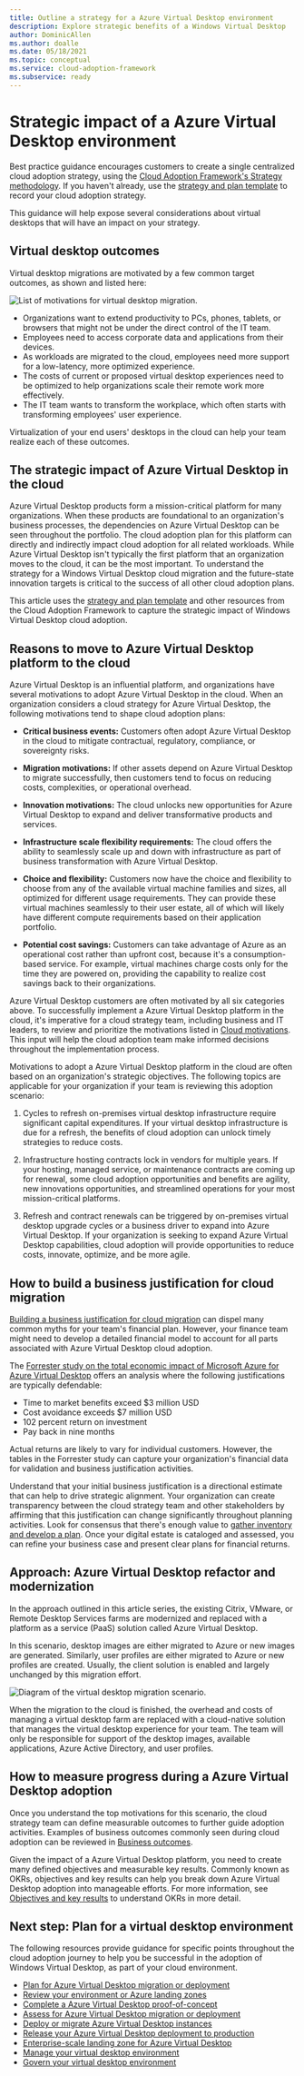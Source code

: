 ```yaml
---
title: Outline a strategy for a Azure Virtual Desktop environment
description: Explore strategic benefits of a Windows Virtual Desktop
author: DominicAllen
ms.author: doalle
ms.date: 05/18/2021
ms.topic: conceptual
ms.service: cloud-adoption-framework
ms.subservice: ready
---
```


# Strategic impact of a Azure Virtual Desktop environment

Best practice guidance encourages customers to create a single centralized cloud adoption strategy, using the [Cloud Adoption Framework's Strategy methodology](../../strategy/index.md). If you haven't already, use the [strategy and plan template](https://raw.githubusercontent.com/microsoft/CloudAdoptionFramework/master/plan/cloud-adoption-framework-strategy-and-plan-template.docx) to record your cloud adoption strategy.

This guidance will help expose several considerations about virtual desktops that will have an impact on your strategy.

## Virtual desktop outcomes

Virtual desktop migrations are motivated by a few common target outcomes, as shown and listed here:

![List of motivations for virtual desktop migration.](../../_images/migrate/wvd/motivations.png)

- Organizations want to extend productivity to PCs, phones, tablets, or browsers that might not be under the direct control of the IT team.
- Employees need to access corporate data and applications from their devices.
- As workloads are migrated to the cloud, employees need more support for a low-latency, more optimized experience.
- The costs of current or proposed virtual desktop experiences need to be optimized to help organizations scale their remote work more effectively.
- The IT team wants to transform the workplace, which often starts with transforming employees' user experience.

Virtualization of your end users' desktops in the cloud can help your team realize each of these outcomes.

## The strategic impact of Azure Virtual Desktop in the cloud

Azure Virtual Desktop products form a mission-critical platform for many organizations. When these products are foundational to an organization's business processes, the dependencies on Azure Virtual Desktop can be seen throughout the portfolio. The cloud adoption plan for this platform can directly and indirectly impact cloud adoption for all related workloads. While Azure Virtual Desktop isn't typically the first platform that an organization moves to the cloud, it can be the most important. To understand the strategy for a Windows Virtual Desktop cloud migration and the future-state innovation targets is critical to the success of all other cloud adoption plans.

This article uses the [strategy and plan template](https://raw.githubusercontent.com/microsoft/CloudAdoptionFramework/master/plan/cloud-adoption-framework-strategy-and-plan-template.docx) and other resources from the Cloud Adoption Framework to capture the strategic impact of Windows Virtual Desktop cloud adoption.

## Reasons to move to Azure Virtual Desktop platform to the cloud

Azure Virtual Desktop is an influential platform, and organizations have several motivations to adopt Azure Virtual Desktop in the cloud. When an organization considers a cloud strategy for Azure Virtual Desktop, the following motivations tend to shape cloud adoption plans:

- **Critical business events:** Customers often adopt Azure Virtual Desktop in the cloud to mitigate contractual, regulatory, compliance, or sovereignty risks.

- **Migration motivations:** If other assets depend on Azure Virtual Desktop to migrate successfully, then customers tend to focus on reducing costs, complexities, or operational overhead.

- **Innovation motivations:** The cloud unlocks new opportunities for Azure Virtual Desktop to expand and deliver transformative products and services.

- **Infrastructure scale flexibility requirements:** The cloud offers the ability to seamlessly scale up and down with infrastructure as part of business transformation with Azure Virtual Desktop.

- **Choice and flexibility:** Customers now have the choice and flexibility to choose from any of the available virtual machine families and sizes, all optimized for different usage requirements. They can provide these virtual machines seamlessly to their user estate, all of which will likely have different compute requirements based on their application portfolio.

- **Potential cost savings:** Customers can take advantage of Azure as an operational cost rather than upfront cost, because it's a consumption-based service. For example, virtual machines charge costs only for the time they are powered on, providing the capability to realize cost savings back to their organizations.

Azure Virtual Desktop customers are often motivated by all six categories above. To successfully implement a Azure Virtual Desktop platform in the cloud, it's imperative for a cloud strategy team, including business and IT leaders, to review and prioritize the motivations listed in [Cloud motivations](../../strategy/motivations.md). This input will help the cloud adoption team make informed decisions throughout the implementation process.

Motivations to adopt a Azure Virtual Desktop platform in the cloud are often based on an organization's strategic objectives. The following topics are applicable for your organization if your team is reviewing this adoption scenario:

1. Cycles to refresh on-premises virtual desktop infrastructure require significant capital expenditures. If your virtual desktop infrastructure is due for a refresh, the benefits of cloud adoption can unlock timely strategies to reduce costs.

2. Infrastructure hosting contracts lock in vendors for multiple years. If your hosting, managed service, or maintenance contracts are coming up for renewal, some cloud adoption opportunities and benefits are agility, new innovations opportunities, and streamlined operations for your most mission-critical platforms.

3. Refresh and contract renewals can be triggered by on-premises virtual desktop upgrade cycles or a business driver to expand into Azure Virtual Desktop. If your organization is seeking to expand Azure Virtual Desktop capabilities, cloud adoption will provide opportunities to reduce costs, innovate, optimize, and be more agile.

## How to build a business justification for cloud migration

[Building a business justification for cloud migration](../../strategy/cloud-migration-business-case.md) can dispel many common myths for your team's financial plan. However, your finance team might need to develop a detailed financial model to account for all parts associated with Azure Virtual Desktop cloud adoption.

The [Forrester study on the total economic impact of Microsoft Azure for Azure Virtual Desktop](https://azure.microsoft.com/resources/the-total-economic-impact-of-microsoft-windows-virtual-desktop-a-commissioned-study-conducted-by-forrester-consulting/) offers an analysis where the following justifications are typically defendable:

- Time to market benefits exceed $3 million USD
- Cost avoidance exceeds $7 million USD
- 102 percent return on investment
- Pay back in nine months

Actual returns are likely to vary for individual customers. However, the tables in the Forrester study can capture your organization's financial data for validation and business justification activities.

Understand that your initial business justification is a directional estimate that can help to drive strategic alignment. Your organization can create transparency between the cloud strategy team and other stakeholders by affirming that this justification can change significantly throughout planning activities. Look for consensus that there's enough value to [gather inventory and develop a plan](./plan.md). Once your digital estate is cataloged and assessed, you can refine your business case and present clear plans for financial returns.

## Approach: Azure Virtual Desktop refactor and modernization

In the approach outlined in this article series, the existing Citrix, VMware, or Remote Desktop Services farms are modernized and replaced with a platform as a service (PaaS) solution called Azure Virtual Desktop.

In this scenario, desktop images are either migrated to Azure or new images are generated. Similarly, user profiles are either migrated to Azure or new profiles are created. Usually, the client solution is enabled and largely unchanged by this migration effort.

![Diagram of the virtual desktop migration scenario.](../../_images/migrate/wvd/scenario-solution.png)

When the migration to the cloud is finished, the overhead and costs of managing a virtual desktop farm are replaced with a cloud-native solution that manages the virtual desktop experience for your team. The team will only be responsible for support of the desktop images, available applications, Azure Active Directory, and user profiles.

## How to measure progress during a Azure Virtual Desktop adoption

Once you understand the top motivations for this scenario, the cloud strategy team can define measurable outcomes to further guide adoption activities. Examples of business outcomes commonly seen during cloud adoption can be reviewed in [Business outcomes](../../strategy/business-outcomes/index.md).

Given the impact of a Azure Virtual Desktop platform, you need to create many defined objectives and measurable key results. Commonly known as OKRs, objectives and key results can help you break down Azure Virtual Desktop adoption into manageable efforts. For more information, see [Objectives and key results](../../strategy/business-outcomes/okr.md) to understand OKRs in more detail.

## Next step: Plan for a virtual desktop environment

The following resources provide guidance for specific points throughout the cloud adoption journey to help you be successful in the adoption of Windows Virtual Desktop, as part of your cloud environment.

- [Plan for Azure Virtual Desktop migration or deployment](./plan.md)
- [Review your environment or Azure landing zones](./ready.md)
- [Complete a Azure Virtual Desktop proof-of-concept](./proof-of-concept.md)
- [Assess for Azure Virtual Desktop migration or deployment](./migrate-assess.md)
- [Deploy or migrate Azure Virtual Desktop instances](./migrate-deploy.md)
- [Release your Azure Virtual Desktop deployment to production](./migrate-release.md)
- [Enterprise-scale landing zone for Azure Virtual Desktop](./enterprise-scale-landing-zone.md)
- [Manage your virtual desktop environment](./manage.md)
- [Govern your virtual desktop environment](./govern.md)
